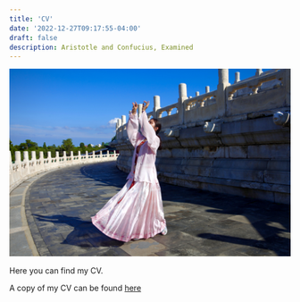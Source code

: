 ```yaml
---
title: 'CV'
date: '2022-12-27T09:17:55-04:00'
draft: false
description: Aristotle and Confucius, Examined
---
```


![Dancing](/IMG_5369.jpg)

Here you can find my CV.

A copy of my CV can be found [here](/Chuyu%20Tian_CV.pdf 'PDF of CV')
